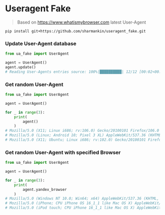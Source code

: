 # Useragent Fake 
> Based on https://www.whatismybrowser.com latest User-Agent

`pip install git+https://github.com/sharmankin/useragent_fake.git`

### Update User-Agent database
```python
from ua_fake import UserAgent

agent = UserAgent()
agent.update()
# Reading User-Agents entries source: 100%|██████████| 12/12 [00:02<00:00,  4.17it/s]
```
### Get random User-Agent
```python
from ua_fake import UserAgent

agent = UserAgent()

for _ in range(3):
    print(
        agent()
    )
# Mozilla/5.0 (X11; Linux i686; rv:106.0) Gecko/20100101 Firefox/106.0
# Mozilla/5.0 (Linux; Android 10; Pixel 3 XL) AppleWebKit/537.36 (KHTML, like Gecko) Chrome/107.0.5304.105 Mobile Safari/537.36 EdgA/107.0.1418.28
# Mozilla/5.0 (X11; Ubuntu; Linux i686; rv:102.0) Gecko/20100101 Firefox/102.0

```
### Get random User-Agent with specified Browser
```python
from ua_fake import UserAgent

agent = UserAgent()

for _ in range(3):
    print(
        agent.yandex_browser
    )
# Mozilla/5.0 (Windows NT 10.0; Win64; x64) AppleWebKit/537.36 (KHTML, like Gecko) Chrome/107.0.0.0 YaBrowser/22.11.0 Yowser/2.5 Safari/537.36
# Mozilla/5.0 (iPhone; CPU iPhone OS 16_1_1 like Mac OS X) AppleWebKit/605.1.15 (KHTML, like Gecko) Version/16.1 YaBrowser/22.11.2.463 Mobile/15E148 Safari/604.1
# Mozilla/5.0 (iPod touch; CPU iPhone 16_1_1 like Mac OS X) AppleWebKit/605.1.15 (KHTML, like Gecko) Version/16.1 YaBrowser/22.11.2.463 Mobile/15E148 Safari/605.1
```
